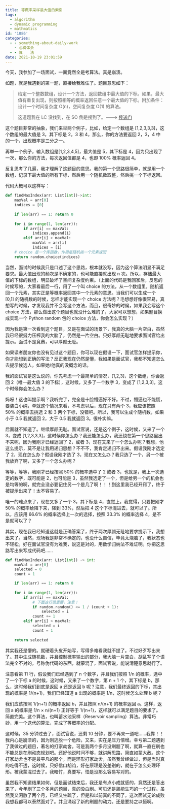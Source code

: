```yaml
---
title: 等概率采样最大值的索引
tags:
  - algorithm
  - dynamic programming
  - mathmatics
id: '1086'
categories:
  - - something-about-daily-work
    - 心得体会
  - - 算　　法
date: 2021-10-19 23:01:59
---
```


今天，我参加了一场面试，一面竟然全是考算法。真是崩溃。

如题，就是我遇到的第一题，直接给我难住了。题目意思如下：

> 给定一个整数数组，设计一个方法，返回数组中最大值的下标。如果，最大值有重复出现，则按照相等的概率返回任意一个最大值的下标。附加条件：设计一个时间复杂度 O(n)，空间复杂度 O(1) 的算法。
> 
> 这道题我在 LC 没找到，在 SO 倒是搜到了。---> [传送门](https://stackoverflow.com/questions/21717449/sample-an-index-of-a-maximal-number-in-an-array-with-a-probability-of-1-number)

这个题目非常的抽象，我们来举两个例子，比如，给定一个数组是 [1,2,3,3,3]，这个数组的最大值是 3，其下标是 2，3 和 4，那么，你的方法要返回 2，3，4 中的一个，出现概率是三分之一。

再举一个例子，输入数组是[1,2,3,4,5]，最大值是 5，其下标是 4，因为只出现了一次，那么你的方法，每次返回值都是 4，也即 100% 概率返回 4。

反复思考了几遍，我才理解了这题目的意思。我的第一个思路很简单，就是用一个数组，记录下最大值的所有下标，然后用一个随机数取整，然后挑一个下标返回。

代码大概可以这样写：

```python
def findMaxIndex(arr: List[int])->int:
    maxVal = arr[0]
    indices = [0]
    
    if len(arr) == 1: return 0
    
    for i in range(1, len(arr)):
        if arr[i] == maxVal:
            indices.append(i)
        elif arr[i] > maxVal:
            maxVal = arr[i]    
            indices = [i]
    # choice 是一个库函数，作用是随机挑一个元素返回
    return random.choice(indices)
```

当然，面试的时候我只是口述了这个思路，根本就没写，因为这个算法明显不满足要求。最大值出现的频次是不确定的，也可能直接就出现 n 次。所以，存储最大值的下标的数组，明显破坏了空间复杂度约束。（上面的代码是我回家后，反思的时候写的，大家看最后一行，用了一个叫 choice 的方法，从一个数组里，随机返回一个元素，其实正是等概率返回其中一个元素的意思。当我们可以生成一个 [0,1] 的随机数的时候，怎样才能实现一个 choice 方法呢？毛想想好像很容易，真想写的时候，才发现我并不会写这个方法，而且，很奇妙的时候，如果我会写这个 choice 方法，那么做出这个题目也就没什么难的了，大家可以想想，如果题目换成实现一个 Python random 包的 choice 方法，你会怎么实现？）

因为我是第一次看到这个题目，又是在面试的场景下，我真的大脑一片空白，虽然我已经很努力压榨我的大脑了，仍然是一片空白。只好厚颜无耻地要求面试官给出提示。面试不是竞赛，可以厚颜无耻。

如果读者朋友你也没有见过这个题目，你可以现在假设一下，面试官怎样提示你，你才能想到正确的写法？反正我现在仍然是懵，我如果是面试官，我都不知道怎么去提示候选人，如果她/他真的没概念的话。

我的面试官是这么说的，你先考虑一个最简单的情况，[1,2,3]，这个数组，你会返回 2（唯一最大值 3 的下标），这时候，又多了一个数字 3，变成了 [1,2,3,3]，这个时候你会怎么办？

妈呀！这也叫提示啊？我听完了，完全是十脸懵逼好不好。不过，懵逼也不能慌，要装白小纯，单就这个情况来看，不考虑以后，现在只有两个 3，我应该按照 50% 的概率去挑选 2 和 3 两个下标，没错吧。所以，我可以生成个随机数，如果小于 0.5 我就返回 2，大于 0.5 我就返回 3。很朴实嘛。

后面就不知道了。继续厚颜无耻。面试官说，还是这个例子，这时候，又来了一个 3，变成 [1,2,3,3,3]，这时候你怎么办？我还能怎么办，我还绕在第一个思路里出不来呢，因为我刚才已经返回了 2，或者 3，现在又来了一个怎么办呢？我想，他这么提示，莫不是让我用递归思想？不不不，我肯定递归不出来。假设我刚才选定了 2，现在怎么办？假设我刚才选了 3，现在又怎么办？我只选了一个，另一个被我放弃了啊，又多了一个怎么办呢？

等等，等等，我刚才已经按照 50% 的概率选中了 2 或者 3，也就是，我上一次选定的数字，既可能是 2，也可能是 3，虽然我选定了一个，但是给另一个的机会也是均等的啊，就完全没必要记住另一个是几了啊！！！到这里我已经开窍了，终于被提示出来了！太不容易了。

唯一的难点来了，现在又多了一个 3，其下标是 4，直觉上，我觉得，只要把刚才 50% 的概率给降下来，降到 33%，然后把 4 这个下标混进去，就可以了。所以，应该用 66.6% 的概率选择上一次的选择，按照 33.3% 的概率选择 4，是不是就可以了？

其实，现在我已经知道这就是正确答案了，终于两次厚颜无耻地要求提示下，我想出来了。当然，现场我是非常不确定的，也没什么自信，毕竟太烧脑了，我状态也不轻松。好在面试官没有为难我，说这是对的，用数学归纳法不难证明。你把这思路写出来写成代码吧……

```python
def findMaxIndex(arr: List[int]) -> int:
    maxVal = arr[0]
    selected = 0
    count = 1

    if len(arr) == 1: return 0
    
    for i in range(1, len(arr)):
        if arr[i] == maxVal:
            # 下面这行很重要，注意！
            if random.random() <= 1 / (count + 1):
                selected = i
            count += 1
        elif arr[i] > maxVal:
            selected = i
            count = 1
            
    return selected
```

其实我还是懵的。就硬着头皮开始写，写得多难看我就不提了。不过好歹写出来了。其中生成随机数，并且控制概率输出的部分，我大脑一片空白，胡乱写了个语法完全不对的，号称伪代码的东西，就蒙混了，面试官说，能说清楚意思就行了。

注意看第 11 行，假设我们已经遇到了 n 个数字，并且我们按照 1/n 的概率，选中了一个下标 a 的时候，这时候，又来了一个数字，第 n + 1 个，其下标是 b，那么，这时候我们到底是返回 a 还是返回 b 呢？注意，我们最终返回的下标，其出现的概率是 1/(n+1)，我们已经知道 a 出现的概率是 1/n，这时候怎么处理 b 呢？

我们应该按照 1/(n+1) 的概率返回 b，并且按照 n/(n+1) 的概率返回 a。这样，返回 a 的概率是 1/n × n/(n+1) 正好等于 1/(n+1)，这样就可以满足题目的要求了。简直完美。这个算法，也叫蓄水池采样（Reservoir sampling）算法。非常巧妙，用一个迭代的算法，完成了等概率的分配。

这时候，35 分钟过去了，面试官说，还剩 10 分钟，要不再来一道吧……我靠！！我内心是崩溃的，因为刚逃脱一个危险，又来，实在是压力倍增。幸亏第二题遇到了我做过的题目，著名的打家劫舍。可是我两个多月没刷题了啊，就算一直在刷也不能总是在刷动态规划吧。还好他说时间不够，就讲解思路，简直如蒙大赦。这个打家劫舍也不是最平凡的那个，而是环形打家劫舍，虽然我曾经做过，但是当时真的吃得不透，这时候，只好信口胡诌，好在原理是没差别的，就在于怎么处理环形。被我蒙混过去了。我暗忖，真要写，怕是没那么容易写对的。

虽然我不知道结果如何，但是面试结束后，我还是有点小成就感的，竟然还是答出来了，今年刷了三个多月的题目，真的没白刷。可见还是熟能生巧的一个过程。虽然我又闲散了两个月，已经又生疏了，但是和以前真的不同了。这次面试无论成败我想我都可以泰然面对了。并且涌起了新的刷题的动力。还是要持之以恒啊。